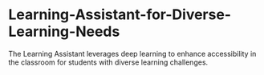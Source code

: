 # Learning-Assistant-for-Diverse-Learning-Needs
The Learning Assistant leverages deep learning to enhance accessibility in the classroom for students with diverse learning challenges.
